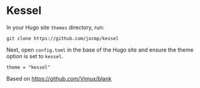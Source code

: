 # Kessel

In your Hugo site `themes` directory, run:

```
git clone https://github.com/jocmp/kessel
```

Next, open `config.toml` in the base of the Hugo site and ensure the theme option is set to `kessel`.

```
theme = "kessel"
```

Based on https://github.com/Vimux/blank
